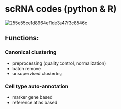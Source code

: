 # scRNA codes (python & R)


![255e55ce1d8964ef1de3a47f3c8546c](https://github.com/zgyaru/scRNA/assets/47704026/94cbfe33-771e-4e67-8524-35b93bcdd2e9)


## Functions:
### Canonical clustering
* preprocessing (quality control, normalization)
* batch remove
* unsupervised clustering

### Cell type auto-annotation
* marker gene based
* reference atlas based
